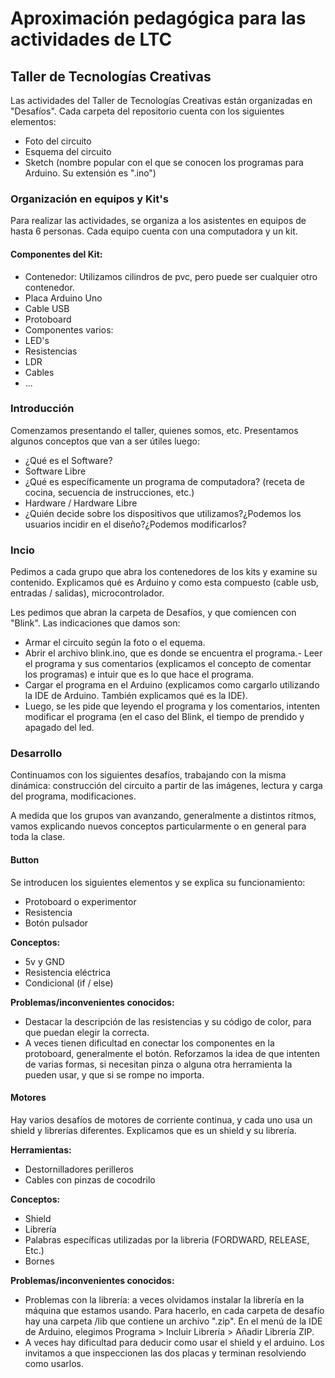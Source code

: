 # Aproximación pedagógica para las actividades de LTC

## Taller de Tecnologías Creativas

Las actividades del Taller de Tecnologías Creativas están organizadas en "Desafíos". Cada carpeta del repositorio cuenta con los siguientes elementos:

- Foto del circuito
- Esquema del circuito
- Sketch (nombre popular con el que se conocen los programas para Arduino. Su extensión es ".ino")

### Organización en equipos y Kit's

Para realizar las actividades, se organiza a los asistentes en equipos de hasta 6 personas. Cada equipo cuenta con una computadora y un kit.

#### Componentes del Kit:

- Contenedor: Utilizamos cilindros de pvc, pero puede ser cualquier otro contenedor.
- Placa Arduino Uno
- Cable USB
- Protoboard
- Componentes varios:
 - LED's
 - Resistencias
 - LDR
 - Cables
 - ...

### Introducción

Comenzamos presentando el taller, quienes somos, etc. Presentamos algunos conceptos que van a ser útiles luego:

- ¿Qué es el Software?
- Software Libre
- ¿Qué es específicamente un programa de computadora? (receta de cocina, secuencia de instrucciones, etc.)
- Hardware / Hardware Libre
- ¿Quién decide sobre los dispositivos que utilizamos?¿Podemos los usuarios incidir en el diseño?¿Podemos modificarlos?

### Incio

Pedimos a cada grupo que abra los contenedores de los kits y examine su contenido. Explicamos qué es Arduino y 
como esta compuesto (cable usb, entradas / salidas), microcontrolador.

Les pedimos que abran la carpeta de Desafíos, y que comiencen con "Blink". Las indicaciones que damos son:

- Armar el circuito según la foto o el equema.
- Abrir el archivo blink.ino, que es donde se encuentra el programa.- Leer el programa y sus comentarios (explicamos el concepto de comentar los programas) e intuir que es lo que hace el programa.
- Cargar el programa en el Arduino (explicamos como cargarlo utilizando la IDE de Arduino. También explicamos qué es la IDE).
- Luego, se les pide que leyendo el programa y los comentarios, intenten modificar el programa (en el caso del Blink, el tiempo de prendido y apagado
del led.

### Desarrollo

Continuamos con los siguientes desafíos, trabajando con la misma dinámica: construcción del circuito a partir de las imágenes, lectura 
y carga del programa, modificaciones.

A medida que los grupos van avanzando, generalmente a distintos ritmos, vamos explicando nuevos conceptos particularmente o 
en general para toda la clase.

#### Button 

Se introducen los siguientes elementos y se explica su funcionamiento:

- Protoboard o experimentor
- Resistencia 
- Botón pulsador

**Conceptos:**

- 5v y GND
- Resistencia eléctrica
- Condicional (if / else)

**Problemas/inconvenientes conocidos:**

- Destacar la descripción de las resistencias y su código de color, para que puedan elegir la correcta.
- A veces tienen dificultad en conectar los componentes en la protoboard, generalmente el botón. Reforzamos la idea de que intenten de varias formas,
si necesitan pinza o alguna otra herramienta la pueden usar, y que si se rompe no importa.

#### Motores

Hay varios desafíos de motores de corriente continua, y cada uno usa un shield y librerías diferentes. Explicamos que es un shield y su librería.

**Herramientas:** 
- Destornilladores perilleros
- Cables con pinzas de cocodrilo

**Conceptos:**
- Shield
- Librería
- Palabras específicas utilizadas por la libreria (FORDWARD, RELEASE, Etc.)
- Bornes

**Problemas/inconvenientes conocidos:**
- Problemas con la librería: a veces olvidamos instalar la librería en la máquina que estamos usando. Para hacerlo, en cada carpeta de desafío hay una carpeta /lib que contiene un archivo ".zip". En el menú de la IDE de Arduino, elegimos Programa > Incluir Librería > Añadir Librería ZIP.  
- A veces hay dificultad para deducir como usar el shield y el arduino. Los invitamos a que inspeccionen las dos placas y terminan resolviendo como usarlos.
